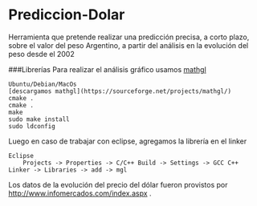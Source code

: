 # Prediccion-Dolar
Herramienta que pretende realizar una predicción precisa, a corto plazo, sobre el valor del peso Argentino, a partir del análisis en la evolución del peso desde el 2002

###Librerías
Para realizar el análisis gráfico usamos [mathgl](http://mathgl.sourceforge.net/doc_en/Main.html)
```	
Ubuntu/Debian/MacOs
[descargamos mathgl](https://sourceforge.net/projects/mathgl/)
cmake .
cmake .
make
sudo make install
sudo ldconfig
```
Luego en caso de trabajar con eclipse, agregamos la librería en el linker
```
Eclipse
	Projects -> Properties -> C/C++ Build -> Settings -> GCC C++ Linker -> Libraries -> add -> mgl
```
Los datos de la evolución del precio del dólar fueron provistos por http://www.infomercados.com/index.aspx .